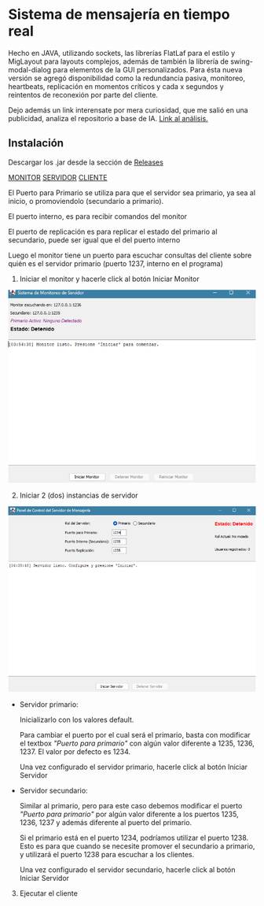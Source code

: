 
# Sistema de mensajería en tiempo real

Hecho en JAVA, utilizando sockets, las librerías FlatLaf para el estilo y MigLayout para layouts complejos, además de también la librería de swing-modal-dialog para elementos de la GUI personalizados. Para ésta nueva versión se agregó disponibilidad como la redundancia pasiva, monitoreo, heartbeats, replicación en momentos críticos y cada x segundos y reintentos de reconexión por parte del cliente.

Dejo además un link interensate por mera curiosidad, que me salió en una publicidad, analiza el repositorio a base de IA. [Link al análisis.](https://deepwiki.com/Whejseider/TPAYD2)


## Instalación

Descargar los .jar desde la sección de [Releases](https://github.com/Whejseider/TPAYD2/releases)

[MONITOR](https://github.com/Whejseider/TPAYD2/releases/download/3.0/monitor-3.0-SNAPSHOT-jar-with-dependencies.jar)
[SERVIDOR](https://github.com/Whejseider/TPAYD2/releases/download/3.0/servidor-3.0-SNAPSHOT-jar-with-dependencies.jar)
[CLIENTE](https://github.com/Whejseider/TPAYD2/releases/download/3.0/cliente-3.0-SNAPSHOT-jar-with-dependencies.jar)

El Puerto para Primario se utiliza para que el servidor sea primario, ya sea al inicio, o promoviendolo (secundario a primario).

El puerto interno, es para recibir comandos del monitor

El puerto de replicación es para replicar el estado del primario al secundario, puede ser igual que el del puerto interno

Luego el monitor tiene un puerto para escuchar consultas del cliente sobre quién es el servidor primario (puerto 1237, interno en el programa)

1. Iniciar el monitor y hacerle click al botón Iniciar Monitor

![Imágen de monitor](https://github.com/Whejseider/TPAYD2/blob/master/images/monitor.png)

2. Iniciar 2 (dos) instancias de servidor

![Imágen de servidor](https://github.com/Whejseider/TPAYD2/blob/master/images/servidor.png)
- Servidor primario:

  Inicializarlo con los valores default.

  Para cambiar el puerto por el cual será el primario, basta con modificar el textbox
  *"Puerto para primario"* con algún valor diferente a 1235, 1236, 1237. El valor por defecto es 1234.

  Una vez configurado el servidor primario, hacerle click al botón Iniciar Servidor

- Servidor secundario:

  Similar al primario, pero para este caso debemos modificar el puerto *"Puerto para primario"* por algún valor diferente a los puertos 1235, 1236, 1237 y además diferente al puerto del primario.

  Si el primario está en el puerto 1234, podríamos utilizar el puerto 1238.
  Esto es para que cuando se necesite promover el secundario a primario, y utilizará el puerto 1238 para escuchar a los clientes.

  Una vez configurado el servidor secundario, hacerle click al botón Iniciar Servidor

3. Ejecutar el cliente
